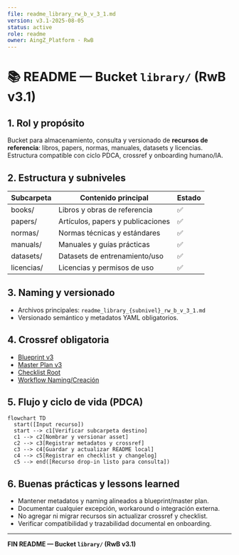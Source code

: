 ```yaml
---
file: readme_library_rw_b_v_3_1.md
version: v3.1-2025-08-05
status: active
role: readme
owner: AingZ_Platform · RwB
---
```


# 📚 README — Bucket `library/` (RwB v3.1)

## 1. Rol y propósito

Bucket para almacenamiento, consulta y versionado de **recursos de referencia**: libros, papers, normas, manuales, datasets y licencias. Estructura compatible con ciclo PDCA, crossref y onboarding humano/IA.

## 2. Estructura y subniveles

| Subcarpeta   | Contenido principal                 | Estado   |
|--------------|-------------------------------------|----------|
| books/       | Libros y obras de referencia        | ✅       |
| papers/      | Artículos, papers y publicaciones   | ✅       |
| normas/      | Normas técnicas y estándares        | ✅       |
| manuals/     | Manuales y guías prácticas          | ✅       |
| datasets/    | Datasets de entrenamiento/uso       | ✅       |
| licencias/   | Licencias y permisos de uso         | ✅       |

## 3. Naming y versionado
- Archivos principales: `readme_library_{subnivel}_rw_b_v_3_1.md`
- Versionado semántico y metadatos YAML obligatorios.

## 4. Crossref obligatoria
- [Blueprint v3](../../blueprint_rw_b_platform_v_3_20250803.md)
- [Master Plan v3](../../mpln_master_plan_rw_b_v_3_20250803.md)
- [Checklist Root](../../checklist_root_rw_b_v_3_20250805.md)
- [Workflow Naming/Creación](../../wf_pipeline_creacion_archivos_rw_b_v_3_20250805.md)

## 5. Flujo y ciclo de vida (PDCA)

```mermaid
flowchart TD
  start([Input recurso])
  start --> c1[Verificar subcarpeta destino]
  c1 --> c2[Nombrar y versionar asset]
  c2 --> c3[Registrar metadatos y crossref]
  c3 --> c4[Guardar y actualizar README local]
  c4 --> c5[Registrar en checklist y changelog]
  c5 --> end([Recurso drop-in listo para consulta])
```

## 6. Buenas prácticas y lessons learned
- Mantener metadatos y naming alineados a blueprint/master plan.
- Documentar cualquier excepción, workaround o integración externa.
- No agregar ni migrar recursos sin actualizar crossref y checklist.
- Verificar compatibilidad y trazabilidad documental en onboarding.

---
**FIN README — Bucket `library/` (RwB v3.1)**

